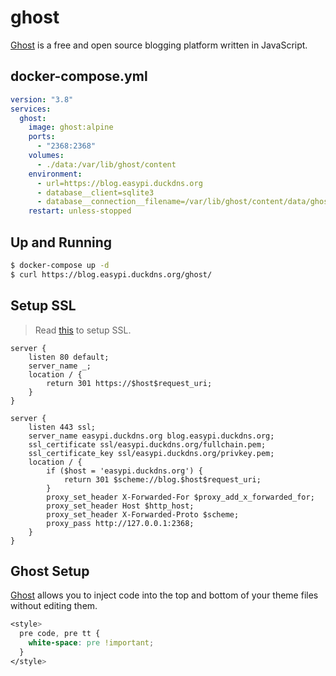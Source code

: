 ghost
=====

[Ghost][1] is a free and open source blogging platform written in JavaScript.

## docker-compose.yml

```yaml
version: "3.8"
services:
  ghost:
    image: ghost:alpine
    ports:
      - "2368:2368"
    volumes:
      - ./data:/var/lib/ghost/content
    environment:
      - url=https://blog.easypi.duckdns.org
      - database__client=sqlite3
      - database__connection__filename=/var/lib/ghost/content/data/ghost.db
    restart: unless-stopped
```

## Up and Running

```bash
$ docker-compose up -d
$ curl https://blog.easypi.duckdns.org/ghost/
```

## Setup SSL

> Read [this][2] to setup SSL.

```nginx
server {
    listen 80 default;
    server_name _;
    location / {
        return 301 https://$host$request_uri;
    }
}

server {
    listen 443 ssl;
    server_name easypi.duckdns.org blog.easypi.duckdns.org;
    ssl_certificate ssl/easypi.duckdns.org/fullchain.pem;
    ssl_certificate_key ssl/easypi.duckdns.org/privkey.pem;
    location / {
        if ($host = 'easypi.duckdns.org') {
            return 301 $scheme://blog.$host$request_uri;
        }
        proxy_set_header X-Forwarded-For $proxy_add_x_forwarded_for;
        proxy_set_header Host $http_host;
        proxy_set_header X-Forwarded-Proto $scheme;
        proxy_pass http://127.0.0.1:2368;
    }
}
```

## Ghost Setup

[Ghost][3] allows you to inject code into the top and bottom of your theme
files without editing them.

```css
<style>
  pre code, pre tt {
    white-space: pre !important;
  }
</style>
```

[1]: https://ghost.org/
[2]: http://support.ghost.org/setup-ssl-self-hosted-ghost/
[3]: https://blog.easypi.duckdns.org/ghost/settings/code-injection/
